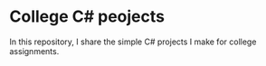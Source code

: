 # College C# peojects

In this repository, I share the simple C# projects I make for college assignments.
